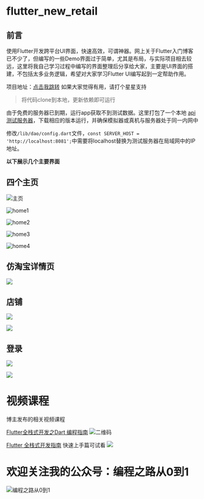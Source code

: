 # flutter_new_retail

## 前言
使用Flutter开发跨平台UI界面，快速高效，可谓神器。网上关于Flutter入门博客已不少了，但编写的一些Demo界面过于简单，尤其是布局，与实际项目相去较远，这里将我自己学习过程中编写的界面整理后分享给大家，主要是UI界面的搭建，不包括太多业务逻辑，希望对大家学习Flutter UI编写起到一定帮助作用。

项目地址：[点击我跳转](https://github.com/arcticfox1919/flutter_new_retail) 如果大家觉得有用，请打个星星支持

> 将代码clone到本地，更新依赖即可运行



由于免费的服务器已到期，运行app获取不到测试数据。这里打包了一个本地 [api测试服务器](https://github.com/arcticfox1919/flutter_new_retail/releases)，下载相应的版本运行，并确保模拟器或真机与服务器处于同一内网中

修改`/lib/dao/config.dart`文件，`const SERVER_HOST = 'http://localhost:8081';`中需要将localhost替换为测试服务器在局域网中的IP地址。


**以下展示几个主要界面**
## 四个主页
![主页](https://gitee.com/arcticfox1919/ImageHosting/raw/master/home_gif.gif)

![home1](https://gitee.com/arcticfox1919/ImageHosting/raw/master/home1.png)

![home2](https://gitee.com/arcticfox1919/ImageHosting/raw/master/home2.png)

![home3](https://gitee.com/arcticfox1919/ImageHosting/raw/master/home3.png)

![home4](https://gitee.com/arcticfox1919/ImageHosting/raw/master/home4.png)

## 仿淘宝详情页
![](https://gitee.com/arcticfox1919/ImageHosting/raw/master/details_gif.gif)

## 店铺
![](https://img-blog.csdnimg.cn/20190801203300152.png?x-oss-process=image/watermark,type_ZmFuZ3poZW5naGVpdGk,shadow_10,text_aHR0cHM6Ly9hcmN0aWNmb3guYmxvZy5jc2RuLm5ldA==,size_16,color_FFFFFF,t_70)

![](https://img-blog.csdnimg.cn/20190801203329977.png?x-oss-process=image/watermark,type_ZmFuZ3poZW5naGVpdGk,shadow_10,text_aHR0cHM6Ly9hcmN0aWNmb3guYmxvZy5jc2RuLm5ldA==,size_16,color_FFFFFF,t_70)
## 登录
![](https://img-blog.csdnimg.cn/20190801203356367.png?x-oss-process=image/watermark,type_ZmFuZ3poZW5naGVpdGk,shadow_10,text_aHR0cHM6Ly9hcmN0aWNmb3guYmxvZy5jc2RuLm5ldA==,size_16,color_FFFFFF,t_70)

![](https://img-blog.csdnimg.cn/2019080120341019.png?x-oss-process=image/watermark,type_ZmFuZ3poZW5naGVpdGk,shadow_10,text_aHR0cHM6Ly9hcmN0aWNmb3guYmxvZy5jc2RuLm5ldA==,size_16,color_FFFFFF,t_70)


# 视频课程
博主发布的相关视频课程

[Flutter全栈式开发之Dart 编程指南](https://study.163.com/course/courseMain.htm?courseId=1209508814&share=2&shareId=480000001855430)
![二维码](https://imgconvert.csdnimg.cn/aHR0cHM6Ly9naXRlZS5jb20vYXJjdGljZm94MTkxOS9JbWFnZUhvc3RpbmcvcmF3L21hc3Rlci9pbWcvMjAyMDAyMTMyMTAxMDQ5MTYucG5n?x-oss-process=image/format,png)

[Flutter 全栈式开发指南](https://study.163.com/course/courseMain.htm?courseId=1210111872&share=2&shareId=480000001855430)
快速上手篇可试看
![](https://imgconvert.csdnimg.cn/aHR0cHM6Ly9naXRlZS5jb20vYXJjdGljZm94MTkxOS9JbWFnZUhvc3RpbmcvcmF3L21hc3Rlci9pbWcvNzdmMjA1NGUyOGFkYjgzM2I0MDA4NjNlNzIyOTgwM2IucG5n?x-oss-process=image/format,png)

# 欢迎关注我的公众号：编程之路从0到1
![编程之路从0到1](https://img-blog.csdnimg.cn/20190301102949549.jpg)
